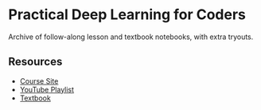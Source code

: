 # Practical Deep Learning for Coders
Archive of follow-along lesson and textbook notebooks, with extra tryouts. 

## Resources
- [Course Site](https://course.fast.ai/)
- [YouTube Playlist](https://www.youtube.com/playlist?list=PLfYUBJiXbdtSvpQjSnJJ_PmDQB_VyT5iU)
- [Textbook](https://github.com/fastai/fastbook/tree/master)
